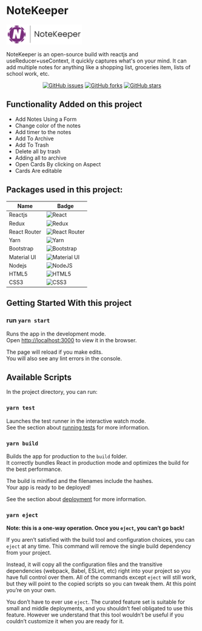 # NoteKeeper

![Image of Logo](src/Components/Navigation/Images/download.jpg)

NoteKeeper is an open-source build with reactjs and
useReducer+useContext, it quickly captures what's on your mind. It can add
multiple notes for anything like a shopping list, groceries item, lists of school
work, etc.

<center>

[![GitHub issues](https://img.shields.io/github/issues/V-ini-t86/keeper-app)](https://github.com/V-ini-t86/keeper-app/issues) [![GitHub forks](https://img.shields.io/github/forks/V-ini-t86/keeper-app)](https://github.com/V-ini-t86/keeper-app/network) [![GitHub stars](https://img.shields.io/github/stars/V-ini-t86/keeper-app)](https://github.com/V-ini-t86/keeper-app/stargazers)

</center>

## Functionality Added on this project
* Add Notes Using a Form
* Change color of the notes
* Add timer to the notes
* Add To Archive
* Add To Trash
* Delete all by trash
* Adding all to archive
* Open Cards By clicking on Aspect
* Cards Are editable

## Packages used in this project:

<center>

| Name         | Badge                                                                                                                      |
| ------------ | -------------------------------------------------------------------------------------------------------------------------- |
| Reactjs      | ![React](https://img.shields.io/badge/react-%2320232a.svg?style=for-the-badge&logo=react&logoColor=%2361DAFB)              |
| Redux        | ![Redux](https://img.shields.io/badge/redux-%23593d88.svg?style=for-the-badge&logo=redux&logoColor=white)                  |
| React Router | ![React Router](https://img.shields.io/badge/React_Router-CA4245?style=for-the-badge&logo=react-router&logoColor=white)    |
| Yarn         | ![Yarn](https://img.shields.io/badge/yarn-%232C8EBB.svg?style=for-the-badge&logo=yarn&logoColor=white)                     |
| Bootstrap    | ![Bootstrap](https://img.shields.io/badge/bootstrap-%23563D7C.svg?style=for-the-badge&logo=bootstrap&logoColor=white)      |
| Material UI  | ![Material UI](https://img.shields.io/badge/materialui-%230081CB.svg?style=for-the-badge&logo=material-ui&logoColor=white) |
| Nodejs       | ![NodeJS](https://img.shields.io/badge/node.js-6DA55F?style=for-the-badge&logo=node.js&logoColor=white)                    |
| HTML5        | ![HTML5](https://img.shields.io/badge/html5-%23E34F26.svg?style=for-the-badge&logo=html5&logoColor=white)                  |
| CSS3         | ![CSS3](https://img.shields.io/badge/css3-%231572B6.svg?style=for-the-badge&logo=css3&logoColor=white)                     |

</center>

## Getting Started With this project

### run `yarn start`

Runs the app in the development mode.\
Open [http://localhost:3000](http://localhost:3000) to view it in the browser.

The page will reload if you make edits.\
You will also see any lint errors in the console.

## Available Scripts

In the project directory, you can run:

### `yarn test`

Launches the test runner in the interactive watch mode.\
See the section about [running tests](https://facebook.github.io/create-react-app/docs/running-tests) for more information.

### `yarn build`

Builds the app for production to the `build` folder.\
It correctly bundles React in production mode and optimizes the build for the best performance.

The build is minified and the filenames include the hashes.\
Your app is ready to be deployed!

See the section about [deployment](https://facebook.github.io/create-react-app/docs/deployment) for more information.

### `yarn eject`

**Note: this is a one-way operation. Once you `eject`, you can’t go back!**

If you aren’t satisfied with the build tool and configuration choices, you can `eject` at any time. This command will remove the single build dependency from your project.

Instead, it will copy all the configuration files and the transitive dependencies (webpack, Babel, ESLint, etc) right into your project so you have full control over them. All of the commands except `eject` will still work, but they will point to the copied scripts so you can tweak them. At this point you’re on your own.

You don’t have to ever use `eject`. The curated feature set is suitable for small and middle deployments, and you shouldn’t feel obligated to use this feature. However we understand that this tool wouldn’t be useful if you couldn’t customize it when you are ready for it.
